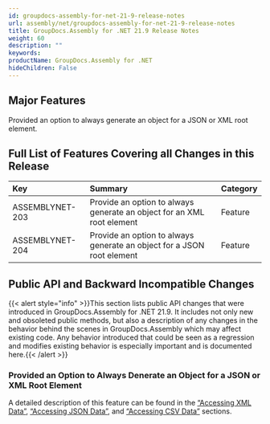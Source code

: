 ```yaml
---
id: groupdocs-assembly-for-net-21-9-release-notes
url: assembly/net/groupdocs-assembly-for-net-21-9-release-notes
title: GroupDocs.Assembly for .NET 21.9 Release Notes
weight: 60
description: ""
keywords: 
productName: GroupDocs.Assembly for .NET
hideChildren: False
---
```

## Major Features

Provided an option to always generate an object for a JSON or XML root element.

## Full List of Features Covering all Changes in this Release

| Key             | Summary                                                      | Category |
| :-------------- | :----------------------------------------------------------- | :------- |
| ASSEMBLYNET-203 | Provide an option to always generate an object for an XML root element | Feature  |
| ASSEMBLYNET-204 | Provide an option to always generate an object for a JSON root element | Feature  |

## Public API and Backward Incompatible Changes

{{< alert style="info" >}}This section lists public API changes that were introduced in GroupDocs.Assembly for .NET 21.9. It includes not only new and obsoleted public methods, but also a description of any changes in the behavior behind the scenes in GroupDocs.Assembly which may affect existing code. Any behavior introduced that could be seen as a regression and modifies existing behavior is especially important and is documented here.{{< /alert >}}

### Provided an Option to Always Denerate an Object for a JSON or XML Root Element

A detailed description of this feature can be found in the [“Accessing XML Data”](https://docs.groupdocs.com/assembly/net/groupdocs-assembly-engine-apis/#accessing-xml-data), [“Accessing JSON Data”](https://docs.groupdocs.com/assembly/net/groupdocs-assembly-engine-apis/#accessing-json-data), and [“Accessing CSV Data”](https://docs.groupdocs.com/assembly/net/groupdocs-assembly-engine-apis/#accessing-csv-data) sections.